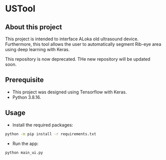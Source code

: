 # USTool

## About this project

This project is intended to interface ALoka old ultrasound device. Furthermore, this tool allows the user to automatically segment Rib-eye area using deep learning with Keras. 

This repository  is now deprecated. THe new repository will be updated soon.

## Prerequisite

- This project was designed using Tensorflow with Keras.
- Python 3.8.16.

## Usage

- Install the required packages:

```bash
python -m pip install -r requirements.txt
```

- Run the app:


```bash
python main_ui.py
```